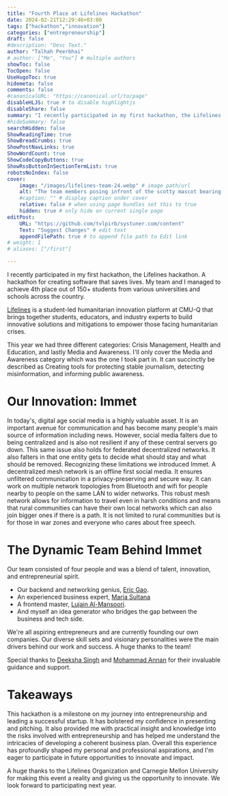 ```yaml
---
title: "Fourth Place at Lifelines Hackathon"
date: 2024-02-21T12:29:46+03:00
tags: ["hackathon","innovation"]
categories: ["entrepreneurship"]
draft: false
#description: "Desc Text."
author: "Talhah Peerbhai"
# author: ["Me", "You"] # multiple authors
showToc: false
TocOpen: false
UseHugoToc: true
hidemeta: false
comments: false
#canonicalURL: "https://canonical.url/to/page"
disableHLJS: true # to disable highlightjs
disableShare: false
summary: "I recently participated in my first hackathon, the Lifelines hackathon. A hackathon for creating software that saves lives. My team and I managed to achieve 4th place out of 150+ students from various universities and schools across the country." 
#hideSummary: false
searchHidden: false
ShowReadingTime: true
ShowBreadCrumbs: true
ShowPostNavLinks: true
ShowWordCount: true
ShowCodeCopyButtons: true
ShowRssButtonInSectionTermList: true
robotsNoIndex: false
cover:
    image: "/images/lifelines-team-24.webp" # image path/url
    alt: "The team members posing infront of the scotty mascot bearing the lifelines logo" # alt text
    #caption: "" # display caption under cover
    relative: false # when using page bundles set this to true
    hidden: true # only hide on current single page
editPost:
    URL: "https://github.com/tvlpirb/systuner.com/content"
    Text: "Suggest Changes" # edit text
    appendFilePath: true # to append file path to Edit link
# weight: 1
# aliases: ["/first"]

---
```


I recently participated in my first hackathon, the Lifelines hackathon. A hackathon for creating software that saves lives. My team and I managed to achieve 4th place out of 150+ students from various universities and schools across the country.

[Lifelines](https://www.lifelinescmuq.org/) is a student-led humanitarian innovation platform at CMU-Q that brings together students, educators, and industry experts to build innovative solutions and mitigations to empower those facing humanitarian crises.

This year we had three different categories: Crisis Management, Health and Education, and lastly Media and Awareness. I'll only cover the Media and Awareness category which was the one I took part in. It can succinctly be described as Creating tools for protecting stable journalism, detecting misinformation, and informing public awareness.

# Our Innovation: Immet
In today's, digital age social media is a highly valuable asset. It is an important avenue for communication and has become many people's main source of information including news. However, social media falters due to being centralized and is also not resilient if any of these central servers go down. This same issue also holds for federated decentralized networks. It also falters in that one entity gets to decide what should stay and what should be removed. Recognizing these limitations we introduced Immet. A decentralized mesh network is an offline first social media. It ensures unfiltered communication in a privacy-preserving and secure way. It can work on multiple network topologies from Bluetooth and wifi for people nearby to people on the same LAN to wider networks. This robust mesh network allows for information to travel even in harsh conditions and means that rural communities can have their own local networks which can also join bigger ones if there is a path. It is not limited to rural communities but is for those in war zones and everyone who cares about free speech. 

# The Dynamic Team Behind Immet
Our team consisted of four people and was a blend of talent, innovation, and entrepreneurial spirit.

- Our backend and networking genius, [Eric Gao](https://www.linkedin.com/in/jingxiang-gao/). 
- An experienced business expert, [Maria Sultana](https://www.linkedin.com/in/maria-sultana-mina-18a4961a4/)
- A frontend master, [Lujain Al-Mansoori](https://www.linkedin.com/in/lujain-al-mansoori-149b17243/). 
- And myself an idea generator who bridges the gap between the business and tech side. 

We're all aspiring entrepreneurs and are currently founding our own companies. Our diverse skill sets and visionary personalities were the main drivers behind our work and success. A huge thanks to the team!

Special thanks to [Deeksha Singh](https://www.linkedin.com/in/deekshasvs/) and [Mohammad Annan](https://www.linkedin.com/in/mohammad-annan-49491b233/) for their invaluable guidance and support.

# Takeaways
This hackathon is a milestone on my journey into entrepreneurship and leading a successful startup. It has bolstered my confidence in presenting and pitching. It also provided me with practical insight and knowledge into the risks involved with entrepreneurship and has helped me understand the intricacies of developing a coherent business plan. Overall this experience has profoundly shaped my personal and professional aspirations, and I'm eager to participate in future opportunities to innovate and impact.

A huge thanks to the Lifelines Organization and Carnegie Mellon University for making this event a reality and giving us the opportunity to innovate. We look forward to participating next year.
